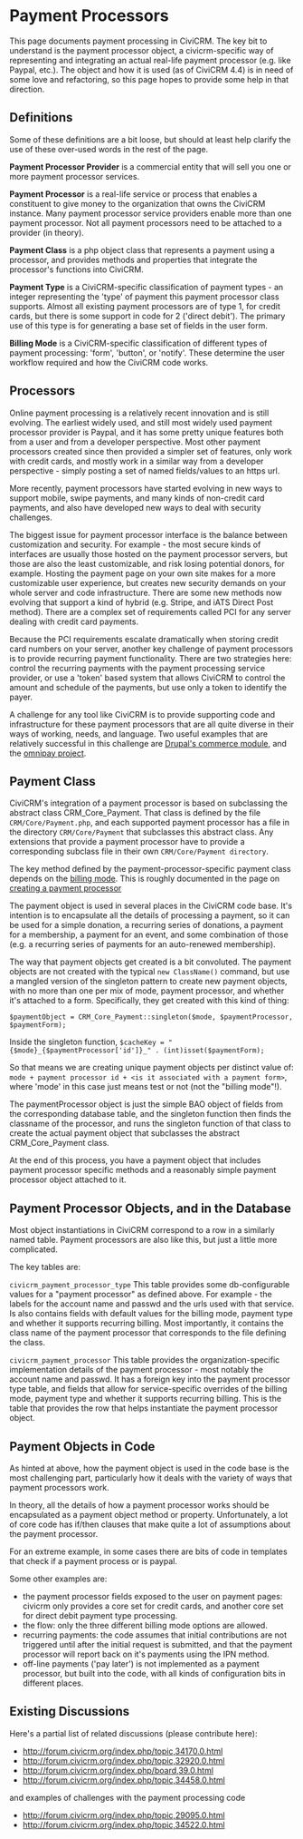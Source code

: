 # Payment Processors

This page documents payment processing in CiviCRM. The key bit to understand is the payment processor object, a civicrm-specific way of representing and integrating an actual real-life payment processor (e.g. like Paypal, etc.). The object and how it is used (as of CiviCRM 4.4) is in need of some love and refactoring, so this page hopes to provide some help in that direction.


## Definitions

Some of these definitions are a bit loose, but should at least help
clarify the use of these over-used words in the rest of the page.

**Payment Processor Provider** is a commercial entity that will sell you
one or more payment processor services.

**Payment Processor** is a real-life service or process that enables a
constituent to give money to the organization that owns the CiviCRM
instance. Many payment processor service providers enable more than one
payment processor. Not all payment processors need to be attached to a
provider (in theory).

**Payment Class** is a php object class that represents a payment using
a processor, and provides methods and properties that integrate the
processor's functions into CiviCRM.

**Payment Type** is a CiviCRM-specific classification of payment types -
an integer representing the 'type' of payment this payment processor
class supports. Almost all existing payment processors are of type 1,
for credit cards, but there is some support in code for 2 ('direct
debit'). The primary use of this type is for generating a base set of
fields in the user form.

**Billing Mode** is a CiviCRM-specific classification of different types
of payment processing: 'form', 'button', or 'notify'. These determine
the user workflow required and how the CiviCRM code works.

## Processors

Online payment processing is a relatively recent innovation and is still
evolving. The earliest widely used, and still most widely used payment
processor provider is Paypal, and it has some pretty unique features
both from a user and from a developer perspective. Most other payment
processors created since then provided a simpler set of features, only
work with credit cards, and mostly work in a similar way from a
developer perspective - simply posting a set of named fields/values to
an https url.

More recently, payment processors have started evolving in new ways to
support mobile, swipe payments, and many kinds of non-credit card
payments, and also have developed new ways to deal with security
challenges.

The biggest issue for payment processor interface is the balance between
customization and security. For example - the most secure kinds of
interfaces are usually those hosted on the payment processor servers,
but those are also the least customizable, and risk losing potential
donors, for example. Hosting the payment page on your own site makes for
a more customizable user experience, but creates new security demands on
your whole server and code infrastructure. There are some new methods
now evolving that support a kind of hybrid (e.g. Stripe, and iATS Direct
Post method). There are a complex set of requirements called PCI for any
server dealing with credit card payments.

Because the PCI requirements escalate dramatically when storing credit
card numbers on your server, another key challenge of payment processors
is to provide recurring payment functionality. There are two strategies
here: control the recurring payments with the payment processing service
provider, or use a 'token' based system that allows CiviCRM to control
the amount and schedule of the payments, but use only a token to
identify the payer.

A challenge for any tool like CiviCRM is to provide supporting code and
infrastructure for these payment processors that are all quite diverse
in their ways of working, needs, and language. Two useful examples that
are relatively successful in this challenge are [Drupal's commerce
module](http://drupal.org/project/commerce), and the
[omnipay
project](https://github.com/thephpleague/omnipay).

## Payment Class

CiviCRM's integration of a payment processor is based on subclassing the
abstract class CRM_Core_Payment. That class is defined by the file
`CRM/Core/Payment.php`, and each supported payment processor has a file in
the directory `CRM/Core/Payment` that subclasses this abstract class. Any
extensions that provide a payment processor have to provide a
corresponding subclass file in their own `CRM/Core/Payment directory`.

The key method defined by the payment-processor-specific payment class
depends on the [billing mode](/extensions/payment-processors/types.md).
This is roughly documented in the page on [creating a payment processor](/extensions/payment-processors/create.md)

The payment object is used in several places in the CiviCRM code base.
It's intention is to encapsulate all the details of processing a
payment, so it can be used for a simple donation, a recurring series of
donations, a payment for a membership, a payment for an event, and some
combination of those (e.g. a recurring series of payments for an
auto-renewed membership).

The way that payment objects get created is a bit convoluted. The
payment objects are not created with the typical `new ClassName()`
command, but use a mangled version of the singleton pattern to create
new payment objects, with no more than one per mix of mode, payment
processor, and whether it's attached to a form. Specifically, they get
created with this kind of thing:

`$paymentObject = CRM_Core_Payment::singleton($mode, $paymentProcessor, $paymentForm);`

Inside the singleton function,
`$cacheKey = "{$mode}_{$paymentProcessor['id']}_" . (int)isset($paymentForm);`

So that means we are creating unique payment objects per distinct value
of: `mode + payment processor id + <is it associated with a payment
form>`, where 'mode' in this case just means test or not (not the
"billing mode"!).

The paymentProcessor object is just the simple BAO object of fields from
the corresponding database table, and the singleton function then finds
the classname of the processor, and runs the singleton function of that
class to create the actual payment object that subclasses the abstract
CRM_Core_Payment class.

At the end of this process, you have a payment object that includes
payment processor specific methods and a reasonably simple payment
processor object attached to it.

## Payment Processor Objects, and in the Database

Most object instantiations in CiviCRM correspond to a row in a similarly
named table. Payment processors are also like this, but just a little
more complicated.

The key tables are:

`civicrm_payment_processor_type` This table provides some
db-configurable values for a "payment processor" as defined above. For
example - the labels for the account name and passwd and the urls used
with that service. Is also contains fields with default values for the
billing mode, payment type and whether it supports recurring billing.
Most importantly, it contains the class name of the payment processor
that corresponds to the file defining the class.

`civicrm_payment_processor` This table provides the
organization-specific implementation details of the payment processor -
most notably the account name and passwd. It has a foreign key into the
payment processor type table, and fields that allow for service-specific
overrides of the billing mode, payment type and whether it supports
recurring billing. This is the table that provides the row that helps
instantiate the payment processor object.

## Payment Objects in Code

As hinted at above, how the payment object is used in the code base is
the most challenging part, particularly how it deals with the variety of
ways that payment processors work.

In theory, all the details of how a payment processor works should be
encapsulated as a payment object method or property. Unfortunately, a
lot of core code has if/then clauses that make quite a lot of
assumptions about the payment processor.

For an extreme example, in some cases there are bits of code in
templates that check if a payment process or is paypal.

Some other examples are:

-   the payment processor fields exposed to the user on payment pages:
    civicrm only provides a core set for credit cards, and another core
    set for direct debit payment type processing.
-   the flow: only the three different billing mode options are allowed.
-   recurring payments: the code assumes that initial contributions are
    not triggered until after the initial request is submitted, and that
    the payment processor will report back on it's payments using the
    IPN method.
-   off-line payments ('pay later') is not implemented as a payment
    processor, but built into the code, with all kinds of configuration
    bits in different places.

## Existing Discussions

Here's a partial list of related discussions (please contribute here):

* <http://forum.civicrm.org/index.php/topic,34170.0.html>
* <http://forum.civicrm.org/index.php/topic,32920.0.html>
* <http://forum.civicrm.org/index.php/board,39.0.html>
* <http://forum.civicrm.org/index.php/topic,34458.0.html>

and examples of challenges with the payment processing code

* <http://forum.civicrm.org/index.php/topic,29095.0.html>
* <http://forum.civicrm.org/index.php/topic,34522.0.html>

